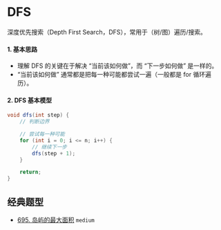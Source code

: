 # DFS

深度优先搜索（Depth First Search，DFS），常用于（树/图）遍历/搜索。

#### 1. 基本思路

- 理解 DFS 的关键在于解决 “当前该如何做”，而 “下一步如何做” 是一样的。
- “当前该如何做” 通常都是把每一种可能都尝试一遍（一般都是 for 循环遍历）。

#### 2. DFS 基本模型

```java
void dfs(int step) {
    // 判断边界

    // 尝试每一种可能
    for (int i = 0; i <= n; i++) {
        // 继续下一步
        dfs(step + 1);
    }

    return;
}
```



## 经典题型

- [695. 岛屿的最大面积](https://leetcode-cn.com/problems/max-area-of-island/) `medium`
